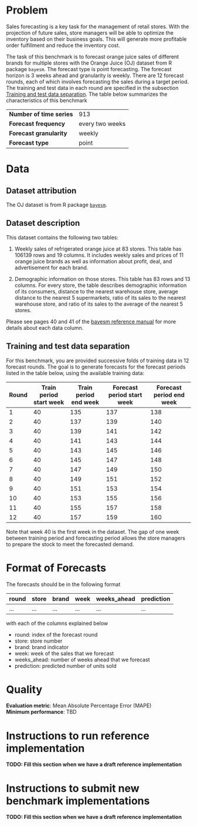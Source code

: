 # Problem

Sales forecasting is a key task for the management of retail stores. With the projection of future sales, store managers will be able to optimize 
the inventory based on their business goals. This will generate more profitable order fulfillment and reduce the inventory cost. 

The task of this benchmark is to forecast orange juice sales of different brands for multiple stores with the Orange Juice (OJ) dataset from R package 
`bayesm`. The forecast type is point forecasting. The forecast horizon is 3 weeks ahead and granularity is weekly. There are 12 forecast rounds, each of 
which involves forecasting the sales during a target period. The training and test data in each round are specified in the subsection [Training and test data 
separation](#training-and-test-data-separation). The table below summarizes the characteristics of this benchmark

|  |  |
| ----------------------------------- | - |
| **Number of time series**           | 913 |
| **Forecast frequency**   | every two weeks |
| **Forecast granularity**         | weekly |
| **Forecast type**                   | point |

# Data

## Dataset attribution

The OJ dataset is from R package [`bayesm`](https://cran.r-project.org/web/packages/bayesm/index.html). 

## Dataset description

This dataset contains the following two tables:

1. Weekly sales of refrigerated orange juice at 83 stores. This table has 106139 rows and 19 columns. It includes weekly sales and prices of 11 orange juice 
brands as well as information about profit, deal, and advertisement for each brand. 

2. Demographic information on those stores. This table has 83 rows and 13 columns. For every store, the table describes demographic information of its consumers, 
distance to the nearest warehouse store, average distance to the nearest 5 supermarkets, ratio of its sales to the nearest warehouse store, and ratio of its sales 
to the average of the nearest 5 stores.

Please see pages 40 and 41 of the [bayesm reference manual](https://cran.r-project.org/web/packages/bayesm/bayesm.pdf) for more details about each data column. 
 

## Training and test data separation

For this benchmark, you are provided successive folds of training data in 12 forecast rounds. The goal is to generate forecasts for the forecast periods listed 
in the table below, using the available training data:

| **Round** | **Train period start week** | **Train period end week** | **Forecast period start week** | **Forecast period end week** |
| -------- | --------------- | ------------------ | ------------------------- | ----------------------- |
| 1 | 40 | 135 | 137 | 138 |
| 2 | 40 | 137 | 139 | 140 |
| 3 | 40 | 139 | 141 | 142 |
| 4 | 40 | 141 | 143 | 144 |
| 5 | 40 | 143 | 145 | 146 |
| 6 | 40 | 145 | 147 | 148 |
| 7 | 40 | 147 | 149 | 150 |
| 8 | 40 | 149 | 151 | 152 |
| 9 | 40 | 151 | 153 | 154 |
| 10 | 40 | 153 | 155 | 156 |
| 11 | 40 | 155 | 157 | 158 |
| 12 | 40 | 157 | 159 | 160 |

Note that week 40 is the first week in the dataset. The gap of one week between training period and forecasting period allows the store managers to prepare the 
stock to meet the forecasted demand.

# Format of Forecasts

The forecasts should be in the following format

| round | store | brand | week | weeks_ahead | prediction | 
| --------- | ---------- | ---------- | ---------- | ---------- | ---------- |
| ... | ... | ... | ... | ... | ... |

with each of the columns explained below 
* round: index of the forecast round
* store: store number
* brand: brand indicator
* week: week of the sales that we forecast
* weeks_ahead: number of weeks ahead that we forecast
* prediction: predicted number of units sold 
 


# Quality

**Evaluation metric**: Mean Absolute Percentage Error (MAPE)  
**Minimum performance**: TBD  

# Instructions to run reference implementation
**TODO: Fill this section when we have a draft reference implementation**

# Instructions to submit new benchmark implementations
**TODO: Fill this section when we have a draft reference implementation**

